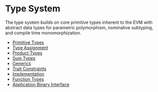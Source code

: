 # Type System

The type system builds on core primitive types inherent to the EVM with abstract data types for
parametric polymorphism, nominative subtyping, and compile time monomorphization.

- [Primitive Types](./type-system/primitive-types.md)
- [Type Assignment](./type-system/assignment.md)
- [Product Types](./type-system/product-types.md)
- [Sum Types](./type-system/sum-types.md)
- [Generics](./type-system/generics.md)
- [Trait Constraints](./type-system/traits.md)
- [Implementation](./type-system/implementation.md)
- [Function Types](./type-system/function-types.md)
- [Application Binary Interface](./type-system/abi.md)
